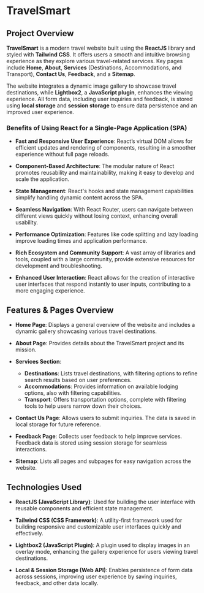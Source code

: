 # TravelSmart

## Project Overview
**TravelSmart** is a modern travel website built using the **ReactJS** library and styled with **Tailwind CSS**. It offers users a smooth and intuitive browsing experience as they explore various travel-related services. Key pages include **Home**, **About**, **Services** (Destinations, Accommodations, and Transport), **Contact Us**, **Feedback**, and a **Sitemap**.

The website integrates a dynamic image gallery to showcase travel destinations, while **Lightbox2**, a **JavaScript plugin**, enhances the viewing experience. All form data, including user inquiries and feedback, is stored using **local storage** and **session storage** to ensure data persistence and an improved user experience.

### Benefits of Using React for a Single-Page Application (SPA)
- **Fast and Responsive User Experience**: React’s virtual DOM allows for efficient updates and rendering of components, resulting in a smoother experience without full page reloads.
  
- **Component-Based Architecture**: The modular nature of React promotes reusability and maintainability, making it easy to develop and scale the application.

- **State Management**: React's hooks and state management capabilities simplify handling dynamic content across the SPA.

- **Seamless Navigation**: With React Router, users can navigate between different views quickly without losing context, enhancing overall usability.

- **Performance Optimization**: Features like code splitting and lazy loading improve loading times and application performance.

- **Rich Ecosystem and Community Support**: A vast array of libraries and tools, coupled with a large community, provide extensive resources for development and troubleshooting.

- **Enhanced User Interaction**: React allows for the creation of interactive user interfaces that respond instantly to user inputs, contributing to a more engaging experience.

## Features & Pages Overview
- **Home Page**: Displays a general overview of the website and includes a dynamic gallery showcasing various travel destinations.
  
- **About Page**: Provides details about the TravelSmart project and its mission.
  
- **Services Section**:
  - **Destinations**: Lists travel destinations, with filtering options to refine search results based on user preferences.
  - **Accommodations**: Provides information on available lodging options, also with filtering capabilities.
  - **Transport**: Offers transportation options, complete with filtering tools to help users narrow down their choices.

- **Contact Us Page**: Allows users to submit inquiries. The data is saved in local storage for future reference.
  
- **Feedback Page**: Collects user feedback to help improve services. Feedback data is stored using session storage for seamless interactions.
  
- **Sitemap**: Lists all pages and subpages for easy navigation across the website.

## Technologies Used
- **ReactJS (JavaScript Library)**: Used for building the user interface with reusable components and efficient state management.
  
- **Tailwind CSS (CSS Framework)**: A utility-first framework used for building responsive and customizable user interfaces quickly and effectively.
  
- **Lightbox2 (JavaScript Plugin)**: A plugin used to display images in an overlay mode, enhancing the gallery experience for users viewing travel destinations.
  
- **Local & Session Storage (Web API)**: Enables persistence of form data across sessions, improving user experience by saving inquiries, feedback, and other data locally.

